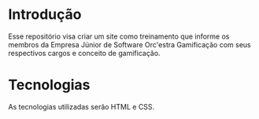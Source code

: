 # Introdução
Esse repositório visa criar um site como treinamento que informe os membros da Empresa Júnior de Software Orc'estra Gamificação com seus respectivos cargos e conceito de gamificação.
# Tecnologias
As tecnologias utilizadas serão HTML e CSS.